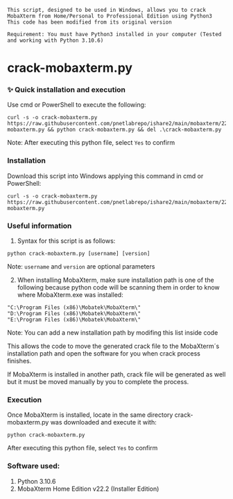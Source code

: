 ```batch
This script, designed to be used in Windows, allows you to crack MobaXterm from Home/Personal to Professional Edition using Python3
This code has been modified from its original version

Requirement: You must have Python3 installed in your computer (Tested and working with Python 3.10.6)
```

# crack-mobaxterm.py

### ✨ Quick installation and execution
Use cmd or PowerShell to execute the following:
```batch
curl -s -o crack-mobaxterm.py https://raw.githubusercontent.com/pnetlabrepo/ishare2/main/mobaxterm/22.2/crack-mobaxterm.py && python crack-mobaxterm.py && del .\crack-mobaxterm.py
```
Note: After executing this python file, select `Yes` to confirm

### Installation
Download this script into Windows applying this command in cmd or PowerShell:
```batch
curl -s -o crack-mobaxterm.py https://raw.githubusercontent.com/pnetlabrepo/ishare2/main/mobaxterm/22.2/crack-mobaxterm.py
```

### Useful information
1. Syntax for this script is as follows:

```batch
python crack-mobaxterm.py [username] [version]
```

Note: `username` and `version` are optional parameters

2. When installing MobaXterm, make sure installation path is one of the following because python code will be scanning them in order to know where MobaXterm.exe was installed:

```batch
"C:\Program Files (x86)\Mobatek\MobaXterm\"
"D:\Program Files (x86)\Mobatek\MobaXterm\"
"E:\Program Files (x86)\Mobatek\MobaXterm\"
```

Note: You can add a new installation path by modifing this list inside code

   This allows the code to move the generated crack file to the MobaXterm´s installation path and open the software for you when crack process finishes.
   
   If MobaXterm is installed in another path, crack file will be generated as well but it must be moved manually by you to complete the process.

### Execution
Once MobaXterm is installed, locate in the same directory crack-mobaxterm.py was downloaded and execute it with:
```batch
python crack-mobaxterm.py
```
After executing this python file, select `Yes` to confirm

### Software used:

1. Python 3.10.6
2. MobaXterm Home Edition v22.2 (Installer Edition)
